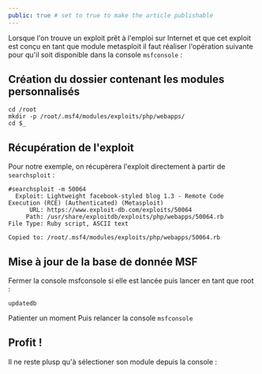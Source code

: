 ```yaml
---
public: true # set to true to make the article publishable
---
```

Lorsque l'on trouve un exploit prêt à l'emploi sur Internet et que cet exploit est conçu en tant que module metasploit il faut réaliser l'opération suivante pour qu'il soit disponible dans la console `msfconsole` :

## Création du dossier contenant les modules personnalisés

```
cd /root
mkdir -p /root/.msf4/modules/exploits/php/webapps/
cd $_
```

## Récupération de l'exploit

Pour notre exemple, on récupèrera l'exploit directement à partir de `searchsploit` :

```
#searchsploit -m 50064
  Exploit: Lightweight facebook-styled blog 1.3 - Remote Code Execution (RCE) (Authenticated) (Metasploit)
      URL: https://www.exploit-db.com/exploits/50064
     Path: /usr/share/exploitdb/exploits/php/webapps/50064.rb
File Type: Ruby script, ASCII text

Copied to: /root/.msf4/modules/exploits/php/webapps/50064.rb

```

## Mise à jour de la base de donnée MSF

Fermer la console msfconsole si elle est lancée puis lancer en tant que root : 

```
updatedb
```

Patienter un moment
Puis relancer la console `msfconsole`

## Profit !

Il ne reste plusp qu'à sélectioner son module depuis la console :

```

```
